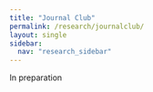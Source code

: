 ```yaml
---
title: "Journal Club"
permalink: /research/journalclub/
layout: single
sidebar:
  nav: "research_sidebar"
---
```



In preparation

